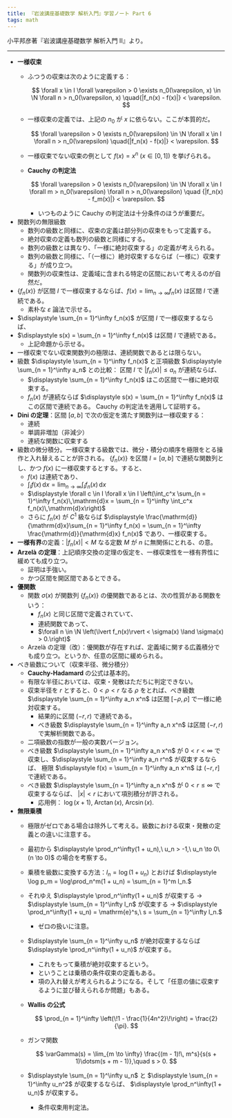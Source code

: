 ```yaml
---
title: 『岩波講座基礎数学 解析入門』学習ノート Part 6
tags: math
---
```


小平邦彦著『岩波講座基礎数学 解析入門 II』より。

----

* **一様収束**
  * ふつうの収束は次のように定義する：

    $$
    \forall x \in I
    \forall \varepsilon > 0
    \exists n_0(\varepsilon, x) \in \N
    \forall n > n_0(\varepsilon, x)
    \quad{|f_n(x) - f(x)|} < \varepsilon.
    $$

  * 一様収束の定義では、上記の $n_0$ が $x$ に依らない。ここが本質的だ。

    $$
    \forall \varepsilon > 0
    \exists n_0(\varepsilon) \in \N
    \forall x \in I
    \forall n > n_0(\varepsilon)
    \quad{|f_n(x) - f(x)|} < \varepsilon.
    $$

  * 一様収束でない収束の例として $f(x) = x^n\ (x \in [0, 1])$ を挙げられる。
  * **Cauchy の判定法**

    $$
    \forall \varepsilon > 0
    \exists n_0(\varepsilon) \in \N
    \forall x \in I
    \forall m > n_0(\varepsilon)
    \forall n > n_0(\varepsilon)
    \quad {|f_n(x) - f_m(x)|} < \varepsilon.
    $$

    * いつものように Cauchy の判定法は十分条件のほうが重要だ。
* 関数列の無限級数
  * 数列の級数と同様に、収束の定義は部分列の収束をもって定義する。
  * 絶対収束の定義も数列の級数と同様にする。
  * 数列の級数とは異なり、「一様に絶対収束する」の定義が考えられる。
  * 数列の級数と同様に、「（一様に）絶対収束するならば（一様に）収束する」が成り立つ。
  * 関数列の収束性は、定義域に含まれる特定の区間において考えるのが自然だ。
* $\lbrace f_n(x)\rbrace$ が区間 $I$ で一様収束するならば、$f(x) = \displaystyle \lim_{n \to \infty} f_n(x)$ は区間 $I$ で連続である。
  * 素朴な $\varepsilon$ 論法で示せる。
* $\displaystyle \sum_{n = 1}^\infty f_n(x)$ が区間 $I$ で一様収束するならば、
* $\displaystyle s(x) = \sum_{n = 1}^\infty f_n(x)$ は区間 $I$ で連続である。
  * 上記命題から示せる。
* 一様収束でない収束関数列の極限は、連続関数であるとは限らない。
* 級数 $\displaystyle \sum_{n = 1}^\infty f_n(x)$ と正項級数 $\displaystyle \sum_{n = 1}^\infty a_n$ との比較：
  区間 $I$ で $\lvert f_n(x)\rvert \le a_n$ が連続ならば、
  * $\displaystyle \sum_{n = 1}^\infty f_n(x)$ はこの区間で一様に絶対収束する。
  * $f_n(x)$ が連続ならば $\displaystyle s(x) = \sum_{n = 1}^\infty f_n(x)$ はこの区間で連続である。
  Cauchy の判定法を適用して証明する。
* **Dini の定理**：区間 $[a, b]$ で次の仮定を満たす関数列は一様収束する：
  * 連続
  * 単調非増加（非減少）
  * 連続な関数に収束する
* 級数の微分積分。一様収束する級数では、微分・積分の順序を極限をとる操作と入れ替えることが許される。
  $\lbrace f_n(x)\rbrace$ を区間 $I = {[a, b]}$ で連続な関数列とし、かつ $f(x)$ に一様収束するとする。すると、
  * $f(x)$ は連続であり、
  * $\displaystyle \int_If(x)\,\mathrm{d}x = \lim_{n \to \infty}\int_If_n(x)\,\mathrm{d}x$
  * $\displaystyle \forall c \in I \forall x \in I \left(\int_c^x \sum_{n = 1}^\infty f_n(x)\,\mathrm{d}x = \sum_{n = 1}^\infty \int_c^x f_n(x)\,\mathrm{d}x\right)$
  * さらに $f_n(x)$ が $C^1$ 級ならば $\displaystyle \frac{\mathrm{d}}{\mathrm{d}x}\sum_{n = 1}^\infty f_n(x) = \sum_{n = 1}^\infty \frac{\mathrm{d}}{\mathrm{d}x} f_n(x)$ であり、一様収束する。
* **一様有界**の定義：$\lvert f_n(x)\rvert < M$ なる定数 $M$ が $n$ に無関係にとれる、の意。
* **Arzelà の定理**：上記順序交換の定理の仮定を、一様収束性を一様有界性に緩めても成り立つ。
  * 証明は手強い。
  * かつ区間を開区間であるとできる。
* **優関数**
  * 関数 $\sigma(x)$ が関数列 $\lbrace f_n(x)\rbrace$ の優関数であるとは、次の性質がある関数をいう：
    * $f_n(x)$ と同じ区間で定義されていて、
    * 連続関数であって、
    * $\forall n \in \N \left(\lvert f_n(x)\rvert < \sigma(x) \land \sigma(x) > 0.\right)$
  * Arzelà の定理（改）：優関数が存在すれば、定義域に関する広義積分でも成り立つ。というか、任意の区間に緩められる。
* べき級数について（収束半径、微分積分）
  * **Cauchy-Hadamard** の公式は基本的。
  * 有限な半径においては、収束・発散はただちに判定できない。
  * 収束半径を $r$ とすると、$0 < \rho < r$ なる $\rho$ をとれば、べき級数 $\displaystyle \sum_{n = 1}^\infty a_n x^n$ は区間 ${[{-\rho}, \rho]}$ で一様に絶対収束する。
    * 結果的に区間 $(-r, r)$ で連続である。
    * べき級数 $\displaystyle \sum_{n = 1}^\infty a_n x^n$ は区間 $(-r, r)$ で実解析関数である。
  * 二項級数の指数が一般の実数バージョン。
  * べき級数 $\displaystyle \sum_{n = 1}^\infty a_n x^n$ が $0 < r < \infty$ で収束し、$\displaystyle \sum_{n = 1}^\infty a_n r^n$ が収束するならば、
    極限 $\displaystyle f(x) = \sum_{n = 1}^\infty a_n x^n$ は $(-r, r]$ で連続である。
  * べき級数 $\displaystyle \sum_{n = 1}^\infty a_n x^n$ が $0 < r \le \infty$ で収束するならば、
    $\lvert x\rvert < r$ において項別積分が許される。
    * 応用例： $\log(x + 1)$, $\operatorname{Arctan}(x)$, $\operatorname{Arcsin}(x)$.
* **無限乗積**
  * 極限がゼロである場合は除外して考える。級数における収束・発散の定義との違いに注意する。
  * 最初から $\displaystyle \prod_n^\infty(1 + u_n),\ u_n > -1,\ u_n \to 0\ (n \to 0)$ の場合を考察する。
  * 乗積を級数に変換する方法：$l_n = \log(1 + u_n)$ とおけば
    $\displaystyle \log p_m = \log\prod_n^m(1 + u_n) = \sum_{n = 1}^m l_n.$
  * それゆえ $\displaystyle \prod_n^\infty(1 + u_n)$ が収束する $\rightarrow$ $\displaystyle \sum_{n = 1}^\infty l_n$ が収束する $\rightarrow$ $\displaystyle \prod_n^\infty(1 + u_n) = \mathrm{e}^s,\ s = \sum_{n = 1}^\infty l_n.$
    * ゼロの扱いに注意。
  * $\displaystyle \sum_{n = 1}^\infty u_n$ が絶対収束するならば $\displaystyle \prod_n^\infty(1 + u_n)$ が収束する。
    * これをもって乗積が絶対収束するという。
    * ということは乗積の条件収束の定義もある。
    * 項の入れ替えが考えられるようになる。そして「任意の値に収束するように並び替えられるか問題」もある。
  * **Wallis の公式**

    $$
    \prod_{n = 1}^\infty \left(\!1 - \frac{1}{4n^2}\!\right) = \frac{2}{\pi}.
    $$

  * ガンマ関数

    $$
    \varGamma(s) = \lim_{m \to \infty} \frac{(m - 1)!\, m^s}{s(s + 1)\dotsm(s + m - 1)},\quad s > 0.
    $$

  * $\displaystyle \sum_{n = 1}^\infty u_n$ と $\displaystyle \sum_{n = 1}^\infty u_n^2$ が収束するならば、
    $\displaystyle \prod_n^\infty(1 + u_n)$ が収束する。
    * 条件収束用判定法。
